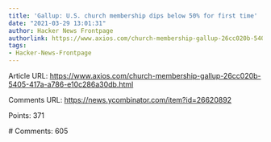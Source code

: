```yaml
---
title: 'Gallup: U.S. church membership dips below 50% for first time'
date: "2021-03-29 13:01:31"
author: Hacker News Frontpage
authorlink: https://www.axios.com/church-membership-gallup-26cc020b-5405-417a-a786-e10c286a30db.html
tags:
- Hacker-News-Frontpage
---
```


<p>Article URL: <a href="https://www.axios.com/church-membership-gallup-26cc020b-5405-417a-a786-e10c286a30db.html">https://www.axios.com/church-membership-gallup-26cc020b-5405-417a-a786-e10c286a30db.html</a></p>
<p>Comments URL: <a href="https://news.ycombinator.com/item?id=26620892">https://news.ycombinator.com/item?id=26620892</a></p>
<p>Points: 371</p>
<p># Comments: 605</p>
